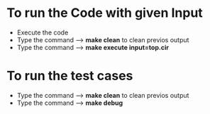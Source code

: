 # To run the Code with given Input
- Execute the code
- Type the command --> **make clean** to clean previos output
- Type the command -->  **make execute input=top.cir**

# To run the test cases
- Type the command --> **make clean** to clean previos output
- Type the command -->  **make debug**
